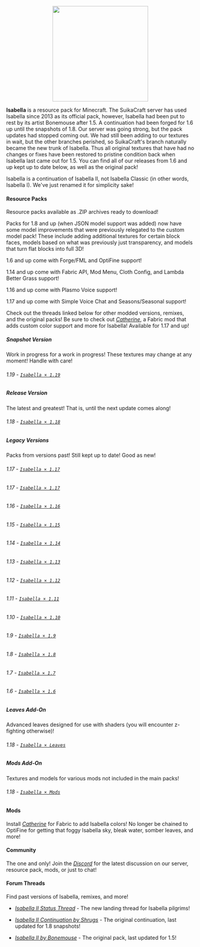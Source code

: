 <p align="center"><img src="https://github.com/yurisuika/Isabella/blob/master/Isabella%20%C3%97%201.13/pack.png?raw=true" width="256" height="256"></p>

**Isabella** is a resource pack for Minecraft. The SuikaCraft server has used Isabella since 2013 as its official pack, however, Isabella had been put to rest by its artist Bonemouse after 1.5. A continuation had been forged for 1.6 up until the snapshots of 1.8. Our server was going strong, but the pack updates had stopped coming out. We had still been adding to our textures in wait, but the other branches perished, so SuikaCraft's branch naturally became the new trunk of Isabella. Thus all original textures that have had no changes or fixes have been restored to pristine condition back when Isabella last came out for 1.5. You can find all of our releases from 1.6 and up kept up to date below, as well as the original pack!

Isabella is a continuation of Isabella II, not Isabella Classic (in other words, Isabella I). We've just renamed it for simplicity sake!

#### Resource Packs

Resource packs available as .ZIP archives ready to download!

Packs for 1.8 and up (when JSON model support was added) now have some model improvements that were previously relegated to the custom model pack! These include adding additional textures for certain block faces, models based on what was previously just transparency, and models that turn flat blocks into full 3D!

1.6 and up come with Forge/FML and OptiFine support!

1.14 and up come with Fabric API, Mod Menu, Cloth Config, and Lambda Better Grass support!

1.16 and up come with Plasmo Voice support!

1.17 and up come with Simple Voice Chat and Seasons/Seasonal support!

Check out the threads linked below for other modded versions, remixes, and the original packs! Be sure to check out [*Catherine*](https://github.com/yurisuika/Catherine/), a Fabric mod that adds custom color support and more for Isabella! Available for 1.17 and up!

##### Snapshot Version

Work in progress for a work in progress! These textures may change at any moment! Handle with care!

###### 1.19 - [*`Isabella × 1.19`*](https://github.com/yurisuika/Isabella/raw/master/Archives/Isabella%20×%201.19.zip)

##### Release Version

The latest and greatest! That is, until the next update comes along!

###### 1.18 - [*`Isabella × 1.18`*](https://github.com/yurisuika/Isabella/raw/master/Archives/Isabella%20×%201.18.zip)

##### Legacy Versions

Packs from versions past! Still kept up to date! Good as new!

###### 1.17 - [*`Isabella × 1.17`*](https://github.com/yurisuika/Isabella/raw/master/Archives/Isabella%20×%201.17.zip)

###### 1.17 - [*`Isabella × 1.17`*](https://github.com/yurisuika/Isabella/raw/master/Archives/Isabella%20×%201.17.zip)

###### 1.16 - [*`Isabella × 1.16`*](https://github.com/yurisuika/Isabella/raw/master/Archives/Isabella%20×%201.16.zip)

###### 1.15 - [*`Isabella × 1.15`*](https://github.com/yurisuika/Isabella/raw/master/Archives/Isabella%20×%201.15.zip)

###### 1.14 - [*`Isabella × 1.14`*](https://github.com/yurisuika/Isabella/raw/master/Archives/Isabella%20×%201.14.zip)

###### 1.13 - [*`Isabella × 1.13`*](https://github.com/yurisuika/Isabella/raw/master/Archives/Isabella%20×%201.13.zip)

###### 1.12 - [*`Isabella × 1.12`*](https://github.com/yurisuika/Isabella/raw/master/Archives/Isabella%20×%201.12.zip)

###### 1.11 - [*`Isabella × 1.11`*](https://github.com/yurisuika/Isabella/raw/master/Archives/Isabella%20×%201.11.zip)

###### 1.10 - [*`Isabella × 1.10`*](https://github.com/yurisuika/Isabella/raw/master/Archives/Isabella%20×%201.10.zip)

###### 1.9 - [*`Isabella × 1.9`*](https://github.com/yurisuika/Isabella/raw/master/Archives/Isabella%20×%201.9.zip)

###### 1.8 - [*`Isabella × 1.8`*](https://github.com/yurisuika/Isabella/raw/master/Archives/Isabella%20×%201.8.zip)

###### 1.7 - [*`Isabella × 1.7`*](https://github.com/yurisuika/Isabella/raw/master/Archives/Isabella%20×%201.7.zip)

###### 1.6 - [*`Isabella × 1.6`*](https://github.com/yurisuika/Isabella/raw/master/Archives/Isabella%20×%201.6.zip)

##### Leaves Add-On

Advanced leaves designed for use with shaders (you will encounter z-fighting otherwise)!

###### 1.18 - [*`Isabella × Leaves`*](https://github.com/yurisuika/Isabella/raw/master/Archives/Isabella%20×%20Leaves.zip)

##### Mods Add-On

Textures and models for various mods not included in the main packs!

###### 1.18 - [*`Isabella × Mods`*](https://github.com/yurisuika/Isabella/raw/master/Archives/Isabella%20×%20Mods.zip)

#### Mods

Install [*Catherine*](https://github.com/yurisuika/Catherine/) for Fabric to add Isabella colors! No longer be chained to OptiFine for getting that foggy Isabella sky, bleak water, somber leaves, and more!

#### Community

The one and only! Join the *[Discord](https://discord.gg/0zdNEkQle7Qg9C1H)* for the latest discussion on our server, resource pack, mods, or just to chat!

#### Forum Threads

Find past versions of Isabella, remixes, and more!

* *[Isabella II Status Thread](http://www.minecraftforum.net/forums/mapping-and-modding-java-edition/resource-packs/resource-pack-discussion/2745599)* - The new landing thread for Isabella pilgrims!

* *[Isabella II Continuation by Shrugs](https://www.minecraftforum.net/forums/mapping-and-modding-java-edition/resource-packs/1244972-16x-1-6-1-7-1-8beta-isabella-ii-unofficial-thread)* - The original continuation, last updated for 1.8 snapshots!

* *[Isabella II by Bonemouse](http://www.minecraftforum.net/forums/mapping-and-modding-java-edition/resource-packs/1226573)* - The original pack, last updated for 1.5!
